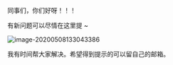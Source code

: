 

同事们，你们好呀！！！

有新问题可以尽情在这里提 ~

![image-20200508133043386](C:/Users/Win2020/Desktop/Tutorial/asset/image-20200508133043386.png)

我有时间帮大家解决。希望得到提示的可以留自己的邮箱。

